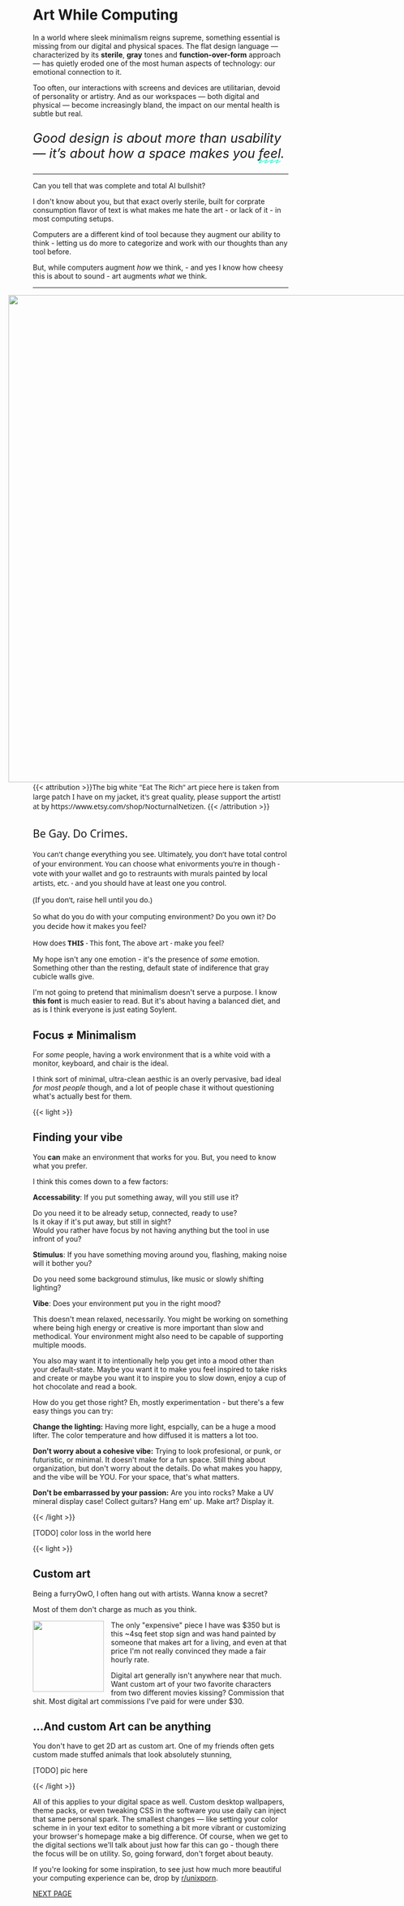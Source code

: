 # Art While Computing

In a world where sleek minimalism reigns supreme, something essential is missing from our digital and physical spaces. The flat design language — characterized by its **sterile**, **gray** tones and **function-over-form** approach — has quietly eroded one of the most human aspects of technology: our emotional connection to it.

Too often, our interactions with screens and devices are utilitarian, devoid of personality or artistry. And as our workspaces — both digital and physical — become increasingly bland, the impact on our mental health is subtle but real.

<style>
.fancy {
  position: relative;
  white-space: nowrap;
  &:after {
    --deco-height: 0.3125em;
    content: "";
    position: absolute;
    left: 0;
    right: 0;
    bottom: calc(var(--deco-height) * -0.625);
    height: var(--deco-height);
    background-image: url("data:image/svg+xml,%3Csvg width='100' height='64' fill='none' xmlns='http://www.w3.org/2000/svg'%3E%3Cg clip-path='url(%23a)'%3E%3Cpath d='M-17 30.5C-1 22 72-4 54 13 37.9 28.2-2.5 57.5 16 55.5s72-29 104-40' stroke='%2300FDCF' stroke-width='10'/%3E%3C/g%3E%3Cdefs%3E%3CclipPath id='a'%3E%3Cpath fill='%23fff' d='M0 0h100v64H0z'/%3E%3C/clipPath%3E%3C/defs%3E%3C/svg%3E%0A");
    background-size: auto 100%;
    background-repeat: round;
    background-position: 0em;
  }
}
</style>

<div style="font-size: 1.8em;text-wrap: balance;">

*Good design is about more than usability — it’s about how a space makes you <span class="fancy">feel</span>.*

</div>

---

Can you tell that was complete and total AI bullshit?

I don't know about you, but that exact overly sterile, built for corprate consumption flavor of text is what makes me hate the art - or lack of it - in most computing setups.

Computers are a different kind of tool because they augment our ability to think - letting us do more to categorize and work with our thoughts than any tool before.

But, while computers augment *how* we think, - and yes I know how cheesy this is about to sound - art augments *what* we think.

---
<style>
.punk-text {
  font-family: "Lacquer", system-ui !important;
  font-weight: 400;
  font-style: normal;
}

.punk-header {
  position: relative;
  width: 100vw !important;
  max-width: 100vw !important;
  margin-left: calc(-1 * (50vw - 50%)); /* Center and overflow both sides */
  margin-right: calc(-1 * (50vw - 50%));
  overflow: visible;
  display: flex;
  justify-content: center;
  align-items: flex-start;
  z-index: 1;
}

.punk-header img.punk-img {
  display: block;
  width: 110vw;
  height: auto;
  object-fit: contain;
  pointer-events: none;
  user-select: none;
  margin-left: -5vw;
  margin-right: -5vw;
}

@media screen and (max-width: 1000px) {
  .punk-header {
    margin-left: -5vw; !important;
    margin-right: -5vw !important;
  }
  .punk-header img.punk-img {
    width: 110vw;
    min-width: 0;
    max-width: 110vw;
    margin-left: -5vw;
    margin-right: -5vw;
  }
}

</style>

<div class="punk-header">
  <img src="/hci/punk_wip_drawing.svg" alt=" " class="punk-header punk-img">
</div>
{{< attribution >}}<span class="punk-text">The big white "Eat The Rich" art piece here is taken from large patch I have on my jacket, it's great quality, please support the artist! at by https://www.etsy.com/shop/NocturnalNetizen. </span>{{< /attribution >}}

<link rel="preconnect" href="https://fonts.googleapis.com">
<link rel="preconnect" href="https://fonts.gstatic.com" crossorigin>
<link href="https://fonts.googleapis.com/css2?family=Lacquer&display=swap" rel="stylesheet">

<div class="punk-text">

<h2 class="punk-text"> Be Gay. Do Crimes.</h2>

You can't change everything you see. Ultimately, you don't have total control of your environment. You can choose what enivorments you're in though - vote with your wallet and go to restraunts with murals painted by local artists, etc. - and you should have at least one you control.

(If you don't, raise hell until you do.)

So what do you do with your computing environment? Do you own it? Do you decide how it makes you feel?

How does **THIS** - This font, The above art - make you feel?

</div>

My hope isn't any one emotion - it's the presence of *some* emotion. Something other than the resting, default state of indiference that gray cubicle walls give.

I'm not going to pretend that minimalism doesn't serve a purpose. I know **this font** is much easier to read. But it's about having a balanced diet, and as is I think everyone is just eating Soylent.

## Focus ≠ Minimalism

For *some* people, having a work environment that is a white void with a monitor, keyboard, and chair is the ideal.

I think sort of minimal, ultra-clean aesthic is an overly pervasive, bad ideal *for most people* though, and a lot of people chase it without questioning what's actually best for them.

{{< light >}}
</br>

## Finding your vibe

You **can** make an environment that works for you. But, you need to know what you prefer.

I think this comes down to a few factors:

**Accessability**: If you put something away, will you still use it?

Do you need it to be already setup, connected, ready to use?</br>
Is it okay if it's put away, but still in sight?</br>
Would you rather have focus by not having anything but the tool in use infront of you?

**Stimulus**: If you have something moving around you, flashing, making noise will it bother you?

Do you need some background stimulus, like music or slowly shifting lighting?

**Vibe**: Does your environment put you in the right mood? 

This doesn't mean relaxed, necessarily. You might be working on something where being high energy or creative is more important than slow and methodical. Your environment might also need to be capable of supporting multiple moods.

You also may want it to intentionally help you get into a mood other than your default-state. Maybe you want it to make you feel inspired to take risks and create or maybe you want it to inspire you to slow down, enjoy a cup of hot chocolate and read a book.

How do you get those right? Eh, mostly experimentation - but there's a few easy things you can try:

**Change the lighting:** Having more light, espcially, can be a huge a mood lifter. The color temperature and how diffused it is matters a lot too.

**Don't worry about a cohesive vibe:** Trying to look profesional, or punk, or futuristic, or minimal. It doesn't make for a fun space. Still thing about organization, but don't worry about the details. Do what makes you happy, and the vibe will be YOU. For your space, that's what matters.

**Don't be embarrassed by your passion:** Are you into rocks? Make a UV mineral display case! Collect guitars? Hang em' up. Make art? Display it.

{{< /light >}}


[TODO] color loss in the world here

{{< light >}}

## Custom art

Being a furry<footnote>OwO</footnote>, I often hang out with artists. Wanna know a secret?

Most of them don't charge as much as you think.

<img src="/nonfree/character/sign_transp-1.webp" alt=" " class="lg-no-shadow" style="height:10em;float:left;margin-right: 1em;">

The only "expensive" piece I have was $350 but is this ~4sq feet stop sign and was hand painted by someone that makes art for a living, and even at that price I'm not really convinced they made a fair hourly rate.

<div class="clr"></div>

Digital art generally isn't anywhere near that much. Want custom art of your two favorite characters from two different movies kissing? Commission that shit. Most digital art commissions I've paid for were under $30.

## ...And custom Art can be anything

You don't have to get 2D art as custom art. One of my friends often gets custom made stuffed animals that look absolutely stunning,

[TODO] pic here

{{< /light >}}


All of this applies to your digital space as well. Custom desktop wallpapers, theme packs, or even tweaking CSS in the software you use daily can inject that same personal spark. The smallest changes — like setting your color scheme in in your text editor to something a bit more vibrant or customizing your browser's homepage make a big difference. Of course, when we get to the digital sections we'll talk about just how far this can go - though there the focus will be on utility. So, going forward, don't forget about beauty.

If you're looking for some inspiration, to see just how much more beautiful your computing experience can be, drop by [r/unixporn](https://www.reddit.com/r/unixporn/).

[NEXT PAGE](/other/hci3/p_d_rrr)